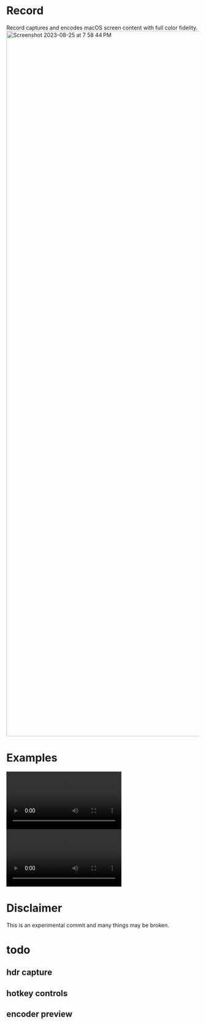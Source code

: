 # Record
Record captures and encodes macOS screen content with full color fidelity.<img width="1840" alt="Screenshot 2023-08-25 at 7 58 44 PM" src="https://github.com/jcm93/Record/assets/6864788/7e683799-7ff9-4d31-8393-86c4ffa53f07">

# Examples
<video src="https://github.com/jcm93/Record/assets/6864788/e64d21a9-abe6-4a09-890e-0193c772f5c3" controls="controls" style="max-width: 730px;">
</video>
<video src="https://github.com/jcm93/Record/assets/6864788/53d590c5-e4da-45e7-adf2-8b54d585175b" controls="controls" style="max-width: 730px;"></video>

# Disclaimer


This is an experimental commit and many things may be broken.
# todo
## hdr capture
## hotkey controls
## encoder preview

